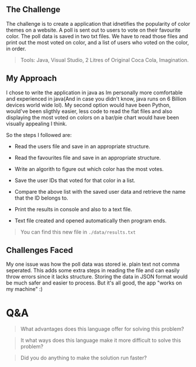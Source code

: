## The Challenge

The challenge is to create a application that idnetifies the popularity of color themes on a website. A poll is sent out to users to vote on their favourite color. The poll data is saved in two txt files. We have to read those files and print out the most voted on color, and a list of users who voted on the color, in order.

> Tools: Java, Visual Studio, 2 Litres of Original Coca Cola, Imagination.  

## My Approach

I chose to write the application in java as Im personally more comfortable and experienced in java(And in case you didn't know, java runs on 6 Billion devices world wide lol). My second option would have been Python, would've been sligthly easier, less code to read the flat files and also displaying the most voted on colors on a bar/pie chart would have been visually appealing I think. 

So the steps I followed are:

- Read the users file and save in an appropriate structure.

- Read the favourites file and save in an appropriate structure.

- Write an algorith to figure out which color has the most votes.

- Save the user IDs that voted for that color in a list.

- Compare the above list with the saved user data and retrieve the name that the ID belongs to.

- Print the results in console and also to a text file.

- Text file created and opened automatically then program ends.

> You can find this new file in `./data/results.txt`

  

## Challenges Faced

My one issue was how the poll data was stored ie. plain text not comma seperated. This adds some extra steps in reading the file and can easily throw errors since it lacks structure. Storing the data in JSON format would be much safer and easier to process. But it's all good, the app "works on my machine" :)

# Q&A
> What advantages does this language offer for solving this problem?

>It what ways does this language make it more difficult to solve this problem?

>Did you do anything to make the solution run faster?



